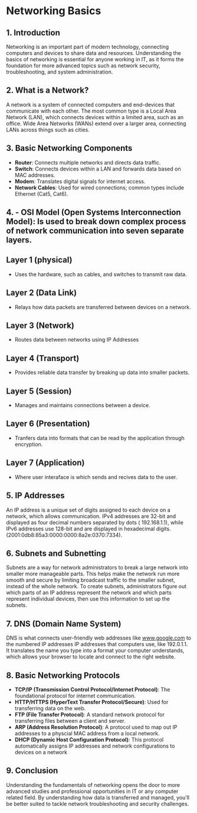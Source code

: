 # Networking Basics

## 1. Introduction
Networking is an important part of modern technology, connecting computers and devices to share data and resources. Understanding the basics of networking is essential for anyone working in IT, as it forms the foundation for more advanced topics such as network security, troubleshooting, and system administration.

## 2. What is a Network?
A network is a system of connected computers and end-devices that communicate with each other. The most common type is a Local Area Network (LAN), which connects devices within a limited area, such as an office. Wide Area Networks (WANs) extend over a larger area, connecting LANs across things such as cities. 

## 3. Basic Networking Components
- **Router**: Connects multiple networks and directs data traffic.
- **Switch**: Connects devices within a LAN and forwards data based on MAC addresses.
- **Modem**: Translates digital signals for internet access.
- **Network Cables**: Used for wired connections; common types include Ethernet (Cat5, Cat6).

## 4. - **OSI Model (Open Systems Interconnection Model)**: Is used to break down complex process of network communication into seven separate layers. 
## Layer 1 (physical) 
- Uses the hardware, such as cables, and switches to transmit raw data.
## Layer 2 (Data Link)
- Relays how data packets are transferred between devices on a network.
## Layer 3 (Network)
- Routes data between networks using IP Addresses
## Layer 4 (Transport) 
- Provides reliable data transfer by breaking up data into smaller packets.
## Layer 5 (Session) 
- Manages and maintains connections between a device.
## Layer 6 (Presentation) 
- Tranfers data into formats that can be read by the application through encryption.
## Layer 7 (Application)
- Where user interaface is which sends and recives data to the user. 


## 5. IP Addresses
An IP address is a unique set of digits assigned to each device on a network, which allows communication. IPv4 addresses are 32-bit and displayed as four decimal numbers separated by dots ( 192.168.1.1), while IPv6 addresses use 128-bit and are displayed in hexadecimal digits. 
(2001:0db8:85a3:0000:0000:8a2e:0370:7334).

## 6. Subnets and Subnetting
Subnets are a way for network administrators to break a large network into smaller more manageable parts. This helps make the network run more smooth and secure by limiting broadcast traffic to the smaller subnet, instead of the whole network. To create subnets, administrators figure out which parts of an IP address represent the network and which parts represent individual devices, then use this information to set up the subnets.

## 7. DNS (Domain Name System)
DNS is what connects user-friendly web addresses like www.google.com to the numbered IP addresses IP addresses that computers use, like 192.0.1.1. It translates the name you type into a format your computer understands, which allows your browser to locate and connect to the right website.

## 8. Basic Networking Protocols
- **TCP/IP (Transmission Control Protocol/Internet Protocol)**: The foundational protocol for internet communication.
- **HTTP/HTTPS (HyperText Transfer Protocol/Secure)**: Used for transferring data on the web.
- **FTP (File Transfer Protocol)**: A standard network protocol for transferring files between a client and server.
- **ARP (Address Resolution Protocol)**: A protocol used to map out IP addresses to a physcial MAC address from a local network.
- **DHCP (Dynamic Host Configuration Protocol)**: This protocol automatically assigns IP addresses and network configurations to devices on a network

## 9. Conclusion
Understanding the fundamentals of networking opens the door to more advanced studies and professional opportunities in IT or any computer related field. By understanding how data is transferred and managed, you’ll be better suited to tackle network troubleshooting and security challenges.
